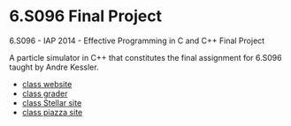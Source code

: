 # 6.S096 Final Project

6.S096 - IAP 2014 - Effective Programming in C and C++ Final Project

A particle simulator in C++ that constitutes the final assignment for 6.S096
taught by Andre Kessler.

* [class website](http://web.mit.edu/6.s096/www/)
* [class grader](6.s096.scripts.mit.edu/grader/)
* [class Stellar site](https://stellar.mit.edu/S/course/6/ia14/6.S096)
* [class piazza site](https://piazza.com/class/hod1lhxsdfz6yc)

